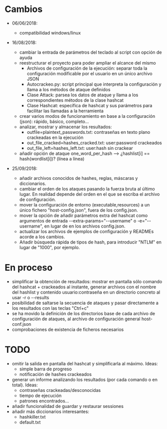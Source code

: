 # Cambios
* 06/06/2018:
	* compatibilidad windows/linux

* 16/08/2018:
	* cambiar la entrada de parámetros del teclado al script con opción de ayuda
	* reestructurar el proyecto para poder ampliar el alcance del mismo
		* Archivos de configuración de la ejecución: separar toda la configuración modificable por el usuario en un único archivo JSON
		* Autocrackeo.py: script principal que interpreta la configuración y llama a los métodos de ataque definidos
		* Clase Attack: parsea los datos de ataque y llama a los correspondientes métodos de la clase hashcat
		* Clase Hashcat: específica de hashcat y sus parámetros para facilitar las llamadas a la herramienta
	* crear varios modos de funcionamiento en base a la configuración (json): rápido, básico, completo...
	* analizar, mostrar y almacenar los resultados:
		* outfile=plaintext_passwords.txt: contraseñas en texto plano crackeadas en la ejecución
		* out_file_cracked=hashes_cracked.txt: user:password crackeados
		* out_file_left=hashes_left.txt: user:hash sin crackear
	* añadir opción de ataque one_word_per_hash --> ¿hashlist[i] == hash(wordlist[i])? (línea a línea)

* 25/09/2018:
	* añadir archivos conocidos de hashes, reglas, máscaras y diccionarios.
	* cambiar el orden de los ataques pasando la fuerza bruta al último lugar. En realidad depende del orden en el que se escriba el archivo de configuración.
	* mover la configuración de entorno (executable,resources) a un único fichero "host-config.json", fuera de los config.json.
	* mover la opción de añadir parámetros extra del hashcat como argumentos de entrada --extra-params="--username" o -e="--username", en lugar de en los archivos config.json.
	* actualizar los archivos de ejemplos de configuración y READMEs acorde a los cambios.
	* Añadir búsqueda rápida de tipos de hash, para introducir "NTLM" en lugar de "1000", por ejemplo.

# En proceso
* simplificar la obtención de resultados: mostrar en pantalla sólo comando del hashcat + crackeados al instante, generar archivos con el nombre del hashlist y contenido usuario:contraseña en un directorio concreto al usar -r o --results
* posibilidad de saltarse la secuencia de ataques y pasar directamente a los resultados con las teclas "Ctrl+c"
* se ha movido la definición de los directorios base de cada archivo de configuración de ataques, al archivo de configuración general host-conf.json
* comprobaciones de existencia de ficheros necesarios

# TODO
* omitir la salida en pantalla del hashcat y simplificarla al máximo. Ideas:
	* simple barra de progreso
	* notificación de hashes crackeados
* generar un informe analizando los resultados (por cada comando o en total). Ideas:
	* contraseñas crackeadas/desconocidas
	* tiempo de ejecución
	* patrones encontrados...
* añadir funcionalidad de guardar y restaurar sessiones
* añadir más diccionarios interesantes:
	* hashkiller.txt
	* default.txt